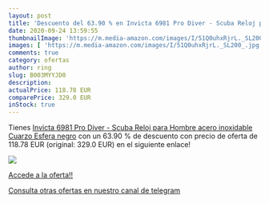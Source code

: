 ```yaml
---
layout: post
title: 'Descuento del 63.90 % en Invicta 6981 Pro Diver - Scuba Reloj par'
date: 2020-09-24 13:59:55
thumbnailImage: 'https://m.media-amazon.com/images/I/51Q0uhxRjrL._SL200_.jpg'
images: [ 'https://m.media-amazon.com/images/I/51Q0uhxRjrL._SL200_.jpg' ]
comments: true
category: ofertas
author: ring
slug: B003MYYJD0
description:
actualPrice: 118.78 EUR
comparePrice: 329.0 EUR
inStock: true
---
```


Tienes [Invicta 6981 Pro Diver - Scuba Reloj para Hombre acero inoxidable Cuarzo Esfera negro](https://www.amazon.com/dp/B003MYYJD0/?tag=redken08-20) con un 63.90 % de descuento con precio de oferta de 118.78 EUR (original: 329.0 EUR) en el siguiente enlace!

[![](https://m.media-amazon.com/images/I/51Q0uhxRjrL._SL200_.jpg)](https://www.amazon.com/dp/B003MYYJD0/?tag=redken08-20)

[Accede a la oferta!!](https://www.amazon.com/dp/B003MYYJD0/?tag=redken08-20)

[Consulta otras ofertas en nuestro canal de telegram](https://t.me/s/ofertas25)
